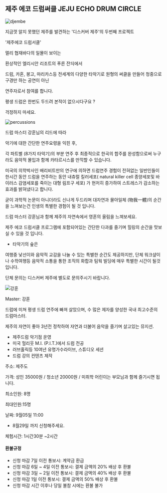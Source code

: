 ## 제주 에코 드럼써클 JEJU ECHO DRUM CIRCLE

![djembe](https://scontent.xx.fbcdn.net/t31.0-8/14434829_1274132859287055_3870953980977862210_o.jpg#center)

지금껏 알지 못했던 제주를 발견하는 '디스커버 제주'의 두번째 프로젝트

'제주에코 드럼서클'

멀리 협재바다의 일몰이 보이는

환상적인 엘리시안 리조트의 푸른 잔듸에서

드럼, 카혼, 봉고, 마리카스등 전세계의 다양한 타악기로 원형의 써클을 만들어 청중으로 구경만 하는 공연이 아닌

연주자로서 참여를 합니다. 

평생 드럼은 한번도 두드려 본적이 없으시다구요 ?

걱정하지 마세요.

![percussions](https://scontent.xx.fbcdn.net/v/t1.0-9/14457293_1274132949287046_6343788366473735033_n.jpg?oh=174e6d01647dbbb0a4c50188d6f98843&oe=587E837C#center)

드럼 마스터 강훈님의 리드에 따라

악기에 대한 간단한 연주요령을 익힌 후,

각 파트별 (8가지 타악기)의 부분 연주 후 최종적으로 한곡의 합주를 완성함으로써 누구라도 음악적 몰입과 함께 카타르시스를 만끽할 수 있습니다.

미국의 의학박사인 배리비트만의 연구에 의하면
드럼연주 경험이 전혀없는 일반인들이 한시간 동안 드럼을 연주하는 동안
내츄럴 킬러세포( natural killer cell 종양세포및 바이러스 감염세포를 죽이는 대형 림프구 세포) 가 현저히 증가하여 스트레스가 감소하는 효과를 밝혀냈다고 합니다.

굳이 과학적 논문이 아니더라도
신나게 두드리며 대자연과 물아일체 (物我一體)의 순간을 느껴보는건 인생의 특별한 경험이 될 것 입니다.

드럼 마스터 강훈님과 함께
제주의 자연속에서 영혼의 울림을 느껴보세요.

제주 에코 드럼서클 프로그램에 포함되어있는 간단한 다과를 즐기며 힐링의 순간을 맛보실 수 있을 것 입니다.

* 타악기의 숲은

 여행중 낯선이와 음악적 교감을 나눌 수 있는 특별한 순간도 제공하지만, 단체 워크샾이나 수학여행등 음악적 소통을 통한
 조직의 화합과 팀웍 빌딩에 매우 특별한 시간이 될것입니다.
 
 단체 문의는 디스커버 제주에 별도로 문의주시기 바랍니다.

![강훈](https://scontent.xx.fbcdn.net/v/t1.0-9/14364672_1274134379286903_7120883365358446766_n.jpg?oh=5191c824105fe3c459f44620b3c5850c&oe=586B5E87#center)

Master: 강훈

드럼에 미쳐 평생 드럼 연주에 빠져 살았으며,
수 많은 제자를 양성한 국내 최고수준의 드럼마스터.

제주의 자연이 좋아 3년전 정착하여 자연과 더불어 음악을 즐기며 살고있는 뮤지션.

* 제주드럼 악기점 운영
* 미국 헐리웃 M.I. (P.I.T.)에서 드럼 전공
* 러브홀릭등 10여년 유명가수라이브, 스튜디오 세션
* 드럼 강의 컨텐츠 제작

주소: 제주도

가격: 성인 35000원 / 청소년 20000원 / 미취학 어린이는 부모님과 함께 즐기시면 됩니다.

최소인원: 8명

최대인원:15명

날짜: 9월05일 11:00

* 8월29일 까지 신청해주세요.

체험시간: 1시간30분 ~2시간

#### 환불규정
- 신청 마감 7일 이전 통보시: 계약금 환급
- 신청 마감 6일 ~ 4일 이전 통보시: 결제 금액의 20% 배상 후 환불
- 신청 마감 3일 ~ 2일 이전 통보시: 결제 금액의 40% 배상 후 환불
- 신청 마감 1일 이전 통보시: 결제 금액의 50% 배상 후 환불
- 신청 마감 시간 이후나 당일 불참 시에는 환불 불가
